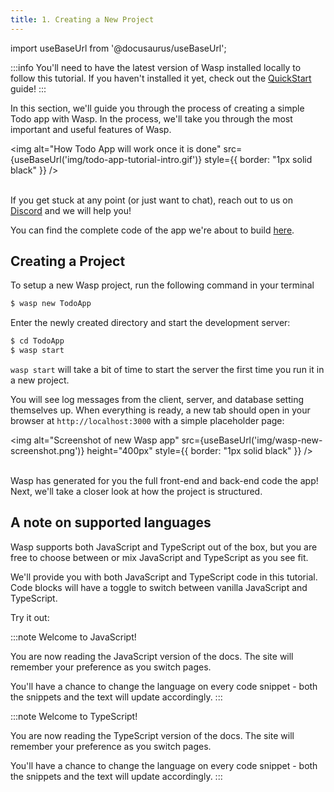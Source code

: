 ```yaml
---
title: 1. Creating a New Project
---
```


import useBaseUrl from '@docusaurus/useBaseUrl';

:::info
You'll need to have the latest version of Wasp installed locally to follow this tutorial. If you haven't installed it yet, check out the [QuickStart](../quick-start) guide!
:::

In this section, we'll guide you through the process of creating a simple Todo app with Wasp. In the process, we'll take you through the most important and useful features of Wasp.

<img alt="How Todo App will work once it is done"
src={useBaseUrl('img/todo-app-tutorial-intro.gif')}
style={{ border: "1px solid black" }}
/>
<br />
<br />

If you get stuck at any point (or just want to chat), reach out to us on [Discord](https://discord.gg/rzdnErX) and we will help you!

You can find the complete code of the app we're about to build [here](https://github.com/wasp-lang/wasp/tree/release/examples/tutorials/TodoApp).

## Creating a Project

To setup a new Wasp project, run the following command in your terminal

```sh
$ wasp new TodoApp
```

Enter the newly created directory and start the development server:

```sh
$ cd TodoApp
$ wasp start
```

`wasp start` will take a bit of time to start the server the first time you run it in a new project.

You will see log messages from the client, server, and database setting themselves up. When everything is ready, a new tab should open in your browser at `http://localhost:3000` with a simple placeholder page:

<img alt="Screenshot of new Wasp app"
src={useBaseUrl('img/wasp-new-screenshot.png')}
height="400px"
style={{ border: "1px solid black" }}
/>
<br />
<br />

Wasp has generated for you the full front-end and back-end code the app! Next, we'll take a closer look at how the project is structured.

## A note on supported languages

Wasp supports both JavaScript and TypeScript out of the box, but you are free to choose between or mix JavaScript and TypeScript as you see fit.

We'll provide you with both JavaScript and TypeScript code in this tutorial.
Code blocks will have a toggle to switch between vanilla JavaScript and TypeScript.

Try it out:

<Tabs groupId="js-ts">

<TabItem value="js" label="JavaScript">

:::note Welcome to JavaScript! 

You are now reading the JavaScript version of the docs. The site will remember your preference as you switch pages.

You'll have a chance to change the language on every code snippet - both the snippets and the text will update accordingly.
:::

</TabItem>
<TabItem value="ts" label="TypeScript">

:::note Welcome to TypeScript! 

You are now reading the TypeScript version of the docs. The site will remember your preference as you switch pages.

You'll have a chance to change the language on every code snippet - both the snippets and the text will update accordingly.
:::

</TabItem>
</Tabs>


